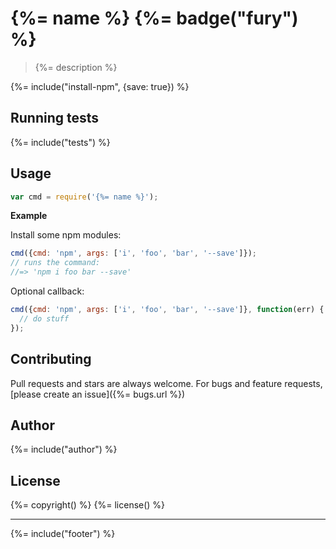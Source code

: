 # {%= name %} {%= badge("fury") %}

> {%= description %}

{%= include("install-npm", {save: true}) %}

## Running tests
{%= include("tests") %}

## Usage

```js
var cmd = require('{%= name %}');
```

**Example**

Install some npm modules:

```js
cmd({cmd: 'npm', args: ['i', 'foo', 'bar', '--save']});
// runs the command:
//=> 'npm i foo bar --save'
```

Optional callback:

```js
cmd({cmd: 'npm', args: ['i', 'foo', 'bar', '--save']}, function(err) {
  // do stuff
});
```

## Contributing
Pull requests and stars are always welcome. For bugs and feature requests, [please create an issue]({%= bugs.url %})

## Author
{%= include("author") %}

## License
{%= copyright() %}
{%= license() %}

***

{%= include("footer") %}
